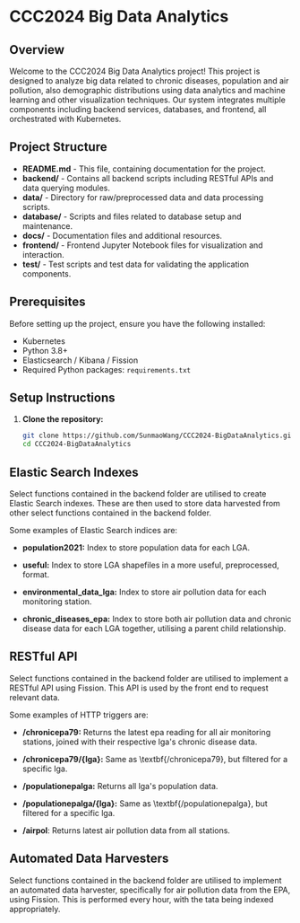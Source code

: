 # CCC2024 Big Data Analytics

## Overview

Welcome to the CCC2024 Big Data Analytics project! This project is designed to analyze big data related to chronic diseases, population and air pollution, also demographic distributions using data analytics and machine learning and other visualization techniques. Our system integrates multiple components including backend services, databases, and frontend, all orchestrated with Kubernetes.

## Project Structure

- **README.md** - This file, containing documentation for the project.
- **backend/** - Contains all backend scripts including RESTful APIs and data querying modules.
- **data/** - Directory for raw/preprocessed data and data processing scripts.
- **database/** - Scripts and files related to database setup and maintenance.
- **docs/** - Documentation files and additional resources.
- **frontend/** - Frontend Jupyter Notebook files for visualization and interaction.
- **test/** - Test scripts and test data for validating the application components.

## Prerequisites

Before setting up the project, ensure you have the following installed:
- Kubernetes
- Python 3.8+
- Elasticsearch / Kibana / Fission
- Required Python packages: `requirements.txt`

## Setup Instructions

1. **Clone the repository:**
   ```bash
   git clone https://github.com/SunmaoWang/CCC2024-BigDataAnalytics.git
   cd CCC2024-BigDataAnalytics

## Elastic Search Indexes

Select functions contained in the backend folder are utilised to create Elastic Search indexes. These are then used to store data harvested from other select functions contained in the backend folder.

Some examples of Elastic Search indices are:

- **population2021:** Index to store population data for each LGA.

- **useful:** Index to store LGA shapefiles in a more useful, preprocessed, format.

- **environmental_data_lga:** Index to store air pollution data for each monitoring station.

- **chronic_diseases_epa:** Index to store both air pollution data and chronic disease data for each LGA together, utilising a parent child relationship.

## RESTful API

Select functions contained in the backend folder are utilised to implement a RESTful API using Fission. This API is used by the front end to request relevant data.

Some examples of HTTP triggers are:

- **/chronicepa79:** Returns the latest epa reading for all air monitoring stations, joined with their respective lga's chronic disease data.

- **/chronicepa79/{lga}:** Same as \textbf{/chronicepa79}, but filtered for a specific lga.

- **/populationepalga:** Returns all lga's population data.

- **/populationepalga/{lga}:** Same as \textbf{/populationepalga}, but filtered for a specific lga.

- **/airpol**: Returns latest air pollution data from all stations.

## Automated Data Harvesters

Select functions contained in the backend folder are utilised to implement an automated data harvester, specifically for air pollution data from the EPA, using Fission. This is performed every hour, with the tata being indexed appropriately. 
